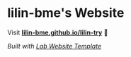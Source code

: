 
# lilin-bme's Website

Visit **[lilin-bme.github.io/lilin-try](https://lilin-bme.github.io/lilin-try)** 🚀

_Built with [Lab Website Template](https://greene-lab.gitbook.io/lab-website-template-docs)_

